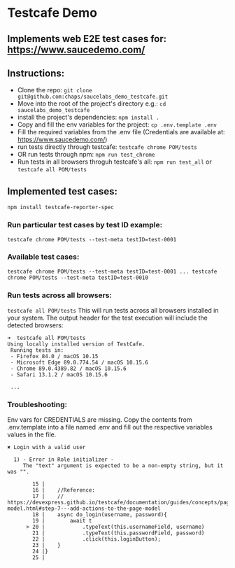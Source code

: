 
# Testcafe Demo 
## Implements web E2E test cases for: https://www.saucedemo.com/


## Instructions:
- Clone the repo:
`git clone git@github.com:chaps/saucelabs_demo_testcafe.git`
- Move into the root of the project's directory e.g.:
`cd saucelabs_demo_testcafe`
- install the project's dependencies:
`npm install .`
- Copy and fill the env variables for the project:
`cp .env.template .env`
- Fill the required variables from the .env file (Credentials are available at: https://www.saucedemo.com/)
- run tests directly through testcafe:
`testcafe chrome POM/tests`
- OR run tests through npm:
`npm run test_chrome`
- Run tests in all browsers throguh testcafe's all:
`npm run test_all` or `testcafe all POM/tests`

## Implemented test cases:
`npm install testcafe-reporter-spec`


### Run particular test cases by test ID example:
`testcafe chrome POM/tests --test-meta testID=test-0001`

### Available test cases:
`
testcafe chrome POM/tests --test-meta testID=test-0001
...
testcafe chrome POM/tests --test-meta testID=test-0010
`

### Run tests across all browsers:
`testcafe all POM/tests`
This will run tests across all browsers installed in your system.
The output header for the test execution will include the detected browsers:
```
➜  testcafe all POM/tests
Using locally installed version of TestCafe.
 Running tests in:
 - Firefox 84.0 / macOS 10.15
 - Microsoft Edge 89.0.774.54 / macOS 10.15.6
 - Chrome 89.0.4389.82 / macOS 10.15.6
 - Safari 13.1.2 / macOS 10.15.6

 ...
 ```


 ### Troubleshooting:
Env vars for CREDENTIALS are missing.
Copy the contents from .env.template into a file named .env
and fill out the respective variables values in the file.
 ```
 ✖ Login with a valid user

   1) - Error in Role initializer -
      The "text" argument is expected to be a non-empty string, but it was "".

         15 |
         16 |    //Reference:
         17 |    // https://devexpress.github.io/testcafe/documentation/guides/concepts/page-model.html#step-7---add-actions-to-the-page-model
         18 |    async do_login(username, password){
         19 |        await t
       > 20 |            .typeText(this.usernameField, username)
         21 |            .typeText(this.passwordField, password)
         22 |            .click(this.loginButton);
         23 |    }
         24 |}
         25 |
 ```
